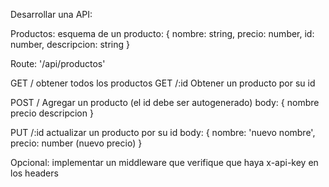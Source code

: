 Desarrollar una API:

Productos:
esquema de un producto:
{
    nombre: string,
    precio: number, 
    id: number, 
    descripcion: string
}


Route: '/api/productos'

GET / obtener todos los productos
GET /:id Obtener un producto por su id


POST / Agregar un producto (el id debe ser autogenerado)
body: 
{
    nombre
    precio
    descripcion
}

PUT /:id actualizar un producto por su id 
body: 
{
    nombre: 'nuevo nombre',
    precio: number (nuevo precio)
}

Opcional:  implementar un middleware que verifique que haya x-api-key en los headers



